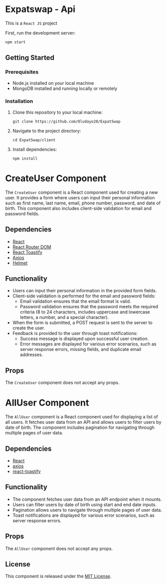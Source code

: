 # Expatswap - Api

This is a `React JS` project

First, run the development server:

```bash
npm start


```

## Getting Started

### Prerequisites

- Node.js installed on your local machine
- MongoDB installed and running locally or remotely

### Installation

1. Clone this repository to your local machine:
   ```
   git clone https://github.com/Oludayo20/ExpatSwap
   ```
2. Navigate to the project directory:
   ```
   cd ExpatSwap/client
   ```
3. Install dependencies:
   ```
   npm install
   ```

# CreateUser Component

The `CreateUser` component is a React component used for creating a new user. It provides a form where users can input their personal information such as first name, last name, email, phone number, password, and date of birth. This component also includes client-side validation for email and password fields.

## Dependencies

- [React](https://reactjs.org/)
- [React Router DOM](https://reactrouter.com/web/guides/quick-start)
- [React Toastify](https://fkhadra.github.io/react-toastify/introduction/)
- [Axios](https://axios-http.com/)
- [Helmet](https://www.npmjs.com/package/react-helmet)

## Functionality

- Users can input their personal information in the provided form fields.
- Client-side validation is performed for the email and password fields:
  - Email validation ensures that the email format is valid.
  - Password validation ensures that the password meets the required criteria (8 to 24 characters, includes uppercase and lowercase letters, a number, and a special character).
- When the form is submitted, a POST request is sent to the server to create the user.
- Feedback is provided to the user through toast notifications:
  - Success message is displayed upon successful user creation.
  - Error messages are displayed for various error scenarios, such as server response errors, missing fields, and duplicate email addresses.

## Props

The `CreateUser` component does not accept any props.

# AllUser Component

The `AllUser` component is a React component used for displaying a list of all users. It fetches user data from an API and allows users to filter users by date of birth. The component includes pagination for navigating through multiple pages of user data.

## Dependencies

- [React](https://reactjs.org/)
- [axios](https://axios-http.com/)
- [react-toastify](https://fkhadra.github.io/react-toastify/introduction/)

## Functionality

- The component fetches user data from an API endpoint when it mounts.
- Users can filter users by date of birth using start and end date inputs.
- Pagination allows users to navigate through multiple pages of user data.
- Toast notifications are displayed for various error scenarios, such as server response errors.

## Props

The `AllUser` component does not accept any props.

## License

This component is released under the [MIT License](LICENSE).
